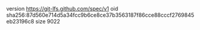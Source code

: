 version https://git-lfs.github.com/spec/v1
oid sha256:87d560e714d5a34fcc9b6ce8ce37b3563187f86cce88cccf2769845eb23196c8
size 9022
